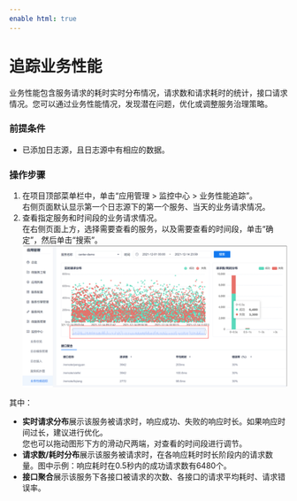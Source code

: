 ```yaml
---
enable html: true
---
```

# 追踪业务性能

业务性能包含服务请求的耗时实时分布情况，请求数和请求耗时的统计，接口请求情况。您可以通过业务性能情况，发现潜在问题，优化或调整服务治理策略。

### 前提条件
* 已添加日志源，且日志源中有相应的数据。

### 操作步骤
1. 在项目顶部菜单栏中，单击“应用管理 > 监控中心 > 业务性能追踪”。          
  右侧页面默认显示第一个日志源下的第一个服务、当天的业务请求情况。        
2. 查看指定服务和时间段的业务请求情况。                  
  在右侧页面上方，选择需要查看的服务，以及需要查看的时间段，单击“确定”，然后单击“搜索”。           
  ![](fig/应用管理-业务性能追踪.png)         
  
  其中：
  * **实时请求分布**展示该服务被请求时，响应成功、失败的响应时长。如果响应时间过长，建议进行优化。            
    您也可以拖动图形下方的滑动尺两端，对查看的时间段进行调节。      
  * **请求数/耗时分布**展示该服务被请求时，在各响应耗时时长阶段内的请求数量。图中示例：响应耗时在0.5秒内的成功请求数有6480个。
  * **接口聚合**展示该服务下各接口被请求的次数、各接口的请求平均耗时、请求错误率。